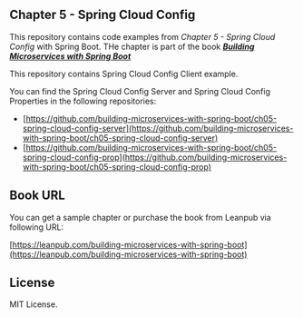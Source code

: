 Chapter 5 - Spring Cloud Config
------
This repository contains code examples from *Chapter 5 - Spring Cloud Config* with Spring Boot. THe chapter is part of the book ***[Building Microservices with Spring Boot](https://leanpub.com/building-microservices-with-spring-boot)***

This repository contains Spring Cloud Config Client example. 

You can find the Spring Cloud Config Server and Spring Cloud Config Properties in the following repositories:

* [https://github.com/building-microservices-with-spring-boot/ch05-spring-cloud-config-server](https://github.com/building-microservices-with-spring-boot/ch05-spring-cloud-config-server)
* [https://github.com/building-microservices-with-spring-boot/ch05-spring-cloud-config-prop](https://github.com/building-microservices-with-spring-boot/ch05-spring-cloud-config-prop)


## Book URL
You can get a sample chapter or purchase the book from Leanpub via following URL:

[https://leanpub.com/building-microservices-with-spring-boot](https://leanpub.com/building-microservices-with-spring-boot)


## License
MIT License.